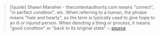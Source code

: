 > [!quote] Shawn Manaher - thecontentauthority.com
> means "correct", "in perfect condition", etc. When referring to a human, the phrase means "hale and hearty", as the term is typically used to give hope to an ill or injured person. When denoting a thing or process, it means "good condition" or "back to its original state"
> ~ [source](/vault/https://thecontentauthority.com/blog/what-does-as-right-as-rain-mean)
